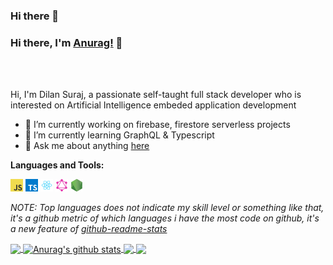 ### Hi there 👋

### Hi there, I'm [Anurag!](https://dilanSuraj.github.io) 👋

<!-- <a href="https://twitter.com/anuraghazru">
  <img align="left" alt="Anurag Hazra | Twitter" width="21px" src="https://raw.githubusercontent.com/dilanSuraj/dilanSuraj/master/assets/twitter.svg" />
</a>
<a href="https://discord.gg/VK4k3Br">
  <img align="left" alt="Anurag's Discord" width="21px" src="https://raw.githubusercontent.com/dilanSuraj/dilanSuraj/master/assets/discord-round.svg" />
</a> -->

<br />
<br />

Hi, I'm Dilan Suraj, a passionate self-taught full stack developer who is interested on Artificial Intelligence embeded application development

- 🔭 I’m currently working on firebase, firestore serverless projects
- 🌱 I’m currently learning GraphQL & Typescript
- 💬 Ask me about anything [here](https://github.com/dilanSuraj/dilanSuraj/issues)

**Languages and Tools:**  

<code><img height="20" src="https://raw.githubusercontent.com/github/explore/80688e429a7d4ef2fca1e82350fe8e3517d3494d/topics/javascript/javascript.png"></code>
<code><img height="20" src="https://raw.githubusercontent.com/github/explore/80688e429a7d4ef2fca1e82350fe8e3517d3494d/topics/typescript/typescript.png"></code>
<code><img height="20" src="https://raw.githubusercontent.com/github/explore/80688e429a7d4ef2fca1e82350fe8e3517d3494d/topics/react/react.png"></code>
<code><img height="20" src="https://raw.githubusercontent.com/github/explore/5c058a388828bb5fde0bcafd4bc867b5bb3f26f3/topics/graphql/graphql.png"></code>
<code><img height="20" src="https://raw.githubusercontent.com/github/explore/80688e429a7d4ef2fca1e82350fe8e3517d3494d/topics/nodejs/nodejs.png"></code>    


*NOTE: Top languages does not indicate my skill level or something like that, it's a github metric of which languages i have the most code on github, it's a new feature of [github-readme-stats](https://github.com/dilanSuraj/github-readme-stats)*

<a href="https://github.com/dilanSuraj/github-readme-stats">
  <!-- Change the `github-readme-stats.dilanSuraj1.vercel.app` to `github-readme-stats.vercel.app`  -->
  <img align="center" src="https://github-readme-stats.dilanSuraj1.vercel.app/api/top-langs/?username=dilanSuraj&theme=radical&hide_langs_below=1" />
</a>
<a href="https://github.com/dilanSuraj/github-readme-stats">
  <img align="center" src="https://github-readme-stats.dilanSuraj1.vercel.app/api?username=dilanSuraj&show_icons=true&theme=radical&line_height=27" alt="Anurag's github stats" />
</a>

<a href="https://github.com/dilanSuraj/github-readme-stats">
  <!-- Change the `github-readme-stats.dilanSuraj1.vercel.app` to `github-readme-stats.vercel.app`  -->
  <img align="center" src="https://github-readme-stats.dilanSuraj1.vercel.app/api/pin/?username=dilanSuraj&repo=github-readme-stats&theme=radical" />
</a>    
<a href="https://github.com/dilanSuraj/dilanSuraj.github.io">
  <!-- Change the `github-readme-stats.dilanSuraj1.vercel.app` to `github-readme-stats.vercel.app`  -->
  <img align="center" src="https://github-readme-stats.dilanSuraj1.vercel.app/api/pin/?username=dilanSuraj&repo=dilanSuraj.github.io&theme=radical" />
</a>
